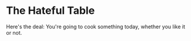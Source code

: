 # The Hateful Table

Here's the deal: You're going to cook something today, whether you like it or not.

